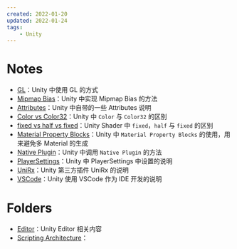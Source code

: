 ```yaml
---
created: 2022-01-20
updated: 2022-01-24
tags:
    - Unity
---
```


# Notes
- [GL](Unity/GL.md)：Unity 中使用 GL 的方式
- [Mipmap Bias](Unity/Mipmap%20Bias.md)：Unity 中实现 Mipmap Bias 的方法
- [Attributes](Unity/Attributes.md)：Unity 中自带的一些 Attributes 说明
- [Color vs Color32](Unity/Color%20vs%20Color32.md)：Unity 中 `Color` 与 `Color32` 的区别
- [fixed vs  half  vs fixed](Unity/fixed%20vs%20%20half%20%20vs%20fixed.md)：Unity Shader 中 `fixed`，`half` 与 `fixed` 的区别
- [Material Property Blocks](Unity/Material%20Property%20Blocks.md)：Unity 中 `Material Property Blocks` 的使用，用来避免多 Material 的生成
- [Native Plugin](Unity/Native%20Plugin.md)：Unity 中调用 `Native Plugin` 的方法
- [PlayerSettings](Unity/PlayerSettings.md)：Unity 中 PlayerSettings 中设置的说明
- [UniRx](Unity/UniRx.md)：Unity 第三方插件 UniRx 的说明
- [VSCode](Unity/VSCode.md)：Unity 使用 VSCode 作为 IDE 开发的说明

# Folders
- [Editor](Unity/Editor.md)：Unity Editor 相关内容
- [Scripting Architecture](Unity/Scripting%20Architecture.md)：

